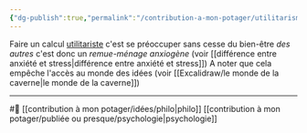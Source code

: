 ```yaml
---
{"dg-publish":true,"permalink":"/contribution-a-mon-potager/utilitarisme-est-toujours-synonyme-d-anxiete/"}
---
```


Faire un calcul [utilitariste](utilitarisme) c'est se préoccuper sans cesse du bien-être *des autres* c'est donc un *remue-ménage anxiogène* (voir [[différence entre anxiété et stress\|différence entre anxiété et stress]]) 
A noter que cela empêche l'accès au monde des idées (voir [[Excalidraw/le monde de la caverne\|le monde de la caverne]])

---
#🌱 [[contribution à mon potager/idées/philo\|philo]] [[contribution à mon potager/publiée ou presque/psychologie\|psychologie]]